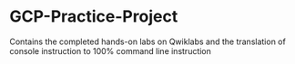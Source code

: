 # GCP-Practice-Project
Contains the completed hands-on labs on Qwiklabs and the translation of console instruction to 100% command line instruction

